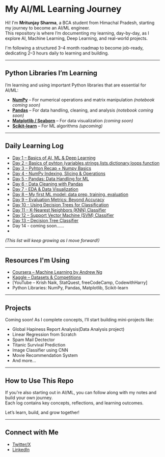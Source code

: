 # My AI/ML Learning Journey

Hi! I'm **Mritunjay Sharma**, a BCA student from Himachal Pradesh, starting my journey to become an AI/ML engineer.  
This repository is where I’m documenting my learning, day-by-day, as I explore AI, Machine Learning, Deep Learning, and real-world projects.

I'm following a structured 3–4 month roadmap to become job-ready, dedicating 2–3 hours daily to learning and building.

---

## Python Libraries I’m Learning

I’m learning and using important Python libraries that are essential for AI/ML:

- [**NumPy**](pyhton_libraries/numpycomplete.ipynb) – For numerical operations and matrix manipulation *(notebook coming soon)*  
- [**Pandas**](#) – For data handling, cleaning, and analysis *(notebook coming soon)*
- [**Matplotlib / Seaborn**](#) – For data visualization *(coming soon)*  
- [**Scikit-learn**](#) – For ML algorithms *(upcoming)*

---

## Daily Learning Log

- [Day 1 – Basics of AI, ML & Deep Learning](daily-logs/day01.md)
- [Day 2 – Basics of pyhton (variables,strings,lists,dictionary,loops,function](daily-logs/day02.md)
- [Day 3 – Pyhton Recap + Numpy Basics ](daily-logs/day03.md)
- [Day 4 - NumPy Indexing, Slicing & Operations](daily-logs/day04.md)
- [Day 5 - Pandas: Data Handling for ML](daily-logs/day05.md)
- [Day 6 - Data Cleaning with Pandas](daily-logs/day06.md)
- [Day 7 - EDA & Data Visualization](daily-logs/day07.md)
- [Day 8 – My first ML model: data prep, training, evaluation](daily-logs/day08.md)
- [Day 9 – Evaluation Metrics: Beyond Accuracy](daily-logs/day09.md)
- [Day 10 - Using Decision Trees for Classification](daily-logs/day10.md)
- [Day 11 – K-Nearest Neighbors (KNN) Classifier](daily-logs/day11.md)
- [Day 12 – Support Vector Machine (SVM) Classifier](daily-logs/day12.md)
- [Day 13 – Decision Tree Classifier](daily-logs/day13.md)
-  Day 14 - coming soon......
-  

*(This list will keep growing as I move forward!)*

---

## Resources I'm Using

- [Coursera – Machine Learning by Andrew Ng](https://www.coursera.org/learn/machine-learning)
- [Kaggle – Datasets & Competitions](https://www.kaggle.com/)
- [YouTube – Krish Naik, StatQuest, freeCodeCamp, CodewithHarry]
- Python Libraries: NumPy, Pandas, Matplotlib, Scikit-learn

---

## Projects

Coming soon! As I complete concepts, I’ll start building mini-projects like:
- Global Hapiness Report Analysis(Data Analysis project) 
- Linear Regression from Scratch
- Spam Mail Dectector 
- Titanic Survival Prediction
- Image Classifier using CNN
- Movie Recommendation System
- And more...

---

## How to Use This Repo

If you're also starting out in AI/ML, you can follow along with my notes and build your own journey.  
Each log contains key concepts, reflections, and learning outcomes.

Let’s learn, build, and grow together!

---

## Connect with Me

- [Twitter/X](https://x.com/Mritunjay__05) 
- [LinkedIn](https://www.linkedin.com/in/mritunjay-sharma05)
